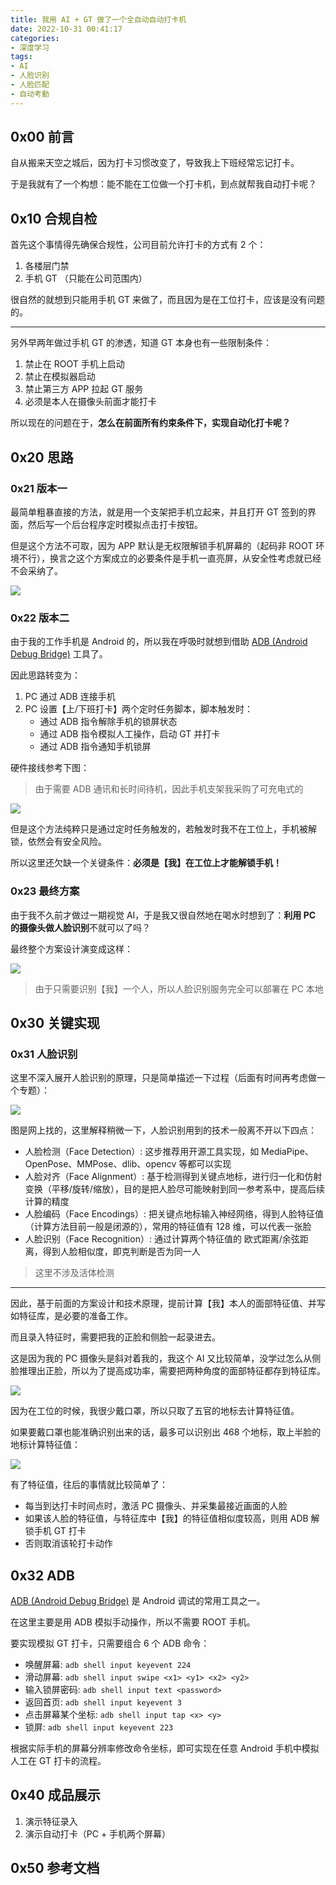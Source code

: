 ```yaml
---
title: 我用 AI + GT 做了一个全自动自动打卡机
date: 2022-10-31 00:41:17
categories: 
- 深度学习
tags:
- AI
- 人脸识别
- 人脸匹配
- 自动考勤
---
```


## 0x00 前言

自从搬来天空之城后，因为打卡习惯改变了，导致我上下班经常忘记打卡。

于是我就有了一个构想：能不能在工位做一个打卡机，到点就帮我自动打卡呢？


## 0x10 合规自检

首先这个事情得先确保合规性，公司目前允许打卡的方式有 2 个：

1. 各楼层门禁
2. 手机 GT （只能在公司范围内）

很自然的就想到只能用手机 GT 来做了，而且因为是在工位打卡，应该是没有问题的。

------

另外早两年做过手机 GT 的渗透，知道 GT 本身也有一些限制条件：

1. 禁止在 ROOT 手机上启动
2. 禁止在模拟器启动
3. 禁止第三方 APP 拉起 GT 服务
4. 必须是本人在摄像头前面才能打卡

所以现在的问题在于，**怎么在前面所有约束条件下，实现自动化打卡呢？**


## 0x20 思路 

### 0x21 版本一

最简单粗暴直接的方法，就是用一个支架把手机立起来，并且打开 GT 签到的界面，然后写一个后台程序定时模拟点击打卡按钮。

但是这个方法不可取，因为 APP 默认是无权限解锁手机屏幕的（起码非 ROOT 环境不行），换言之这个方案成立的必要条件是手机一直亮屏，从安全性考虑就已经不会采纳了。

![](01.jpg)


### 0x22 版本二

由于我的工作手机是 Android 的，所以我在呼吸时就想到借助 [ADB (Android Debug Bridge)](https://developer.android.com/studio/command-line/adb) 工具了。

因此思路转变为：

1. PC 通过 ADB 连接手机
2. PC 设置【上/下班打卡】两个定时任务脚本，脚本触发时：
    - 通过 ADB 指令解除手机的锁屏状态
    - 通过 ADB 指令模拟人工操作，启动 GT 并打卡
    - 通过 ADB 指令通知手机锁屏

硬件接线参考下图：

> 由于需要 ADB 通讯和长时间待机，因此手机支架我采购了可充电式的

![](02.jpg)

但是这个方法纯粹只是通过定时任务触发的，若触发时我不在工位上，手机被解锁，依然会有安全风险。

所以这里还欠缺一个关键条件：**必须是【我】在工位上才能解锁手机！**


### 0x23 最终方案

由于我不久前才做过一期视觉 AI，于是我又很自然地在喝水时想到了：**利用 PC 的摄像头做人脸识别**不就可以了吗？

最终整个方案设计演变成这样：

![](03.png)

> 由于只需要识别【我】一个人，所以人脸识别服务完全可以部署在 PC 本地



## 0x30 关键实现

### 0x31 人脸识别

这里不深入展开人脸识别的原理，只是简单描述一下过程（后面有时间再考虑做一个专题）：

![](04.png)

图是网上找的，这里解释稍微一下，人脸识别用到的技术一般离不开以下四点：

- 人脸检测（Face Detection）: 这步推荐用开源工具实现，如 MediaPipe、OpenPose、MMPose、dlib、opencv 等都可以实现
- 人脸对齐（Face Alignment）: 基于检测得到关键点地标，进行归一化和仿射变换（平移/旋转/缩放），目的是把人脸尽可能映射到同一参考系中，提高后续计算的精度
- 人脸编码（Face Encodings）: 把关键点地标输入神经网络，得到人脸特征值（计算方法目前一般是闭源的），常用的特征值有 128 维，可以代表一张脸
- 人脸识别（Face Recognition）: 通过计算两个特征值的 欧式距离/余弦距离，得到人脸相似度，即克判断是否为同一人  

> 这里不涉及活体检测

------

因此，基于前面的方案设计和技术原理，提前计算【我】本人的面部特征值、并写如特征库，是必要的准备工作。

而且录入特征时，需要把我的正脸和侧脸一起录进去。

这是因为我的 PC 摄像头是斜对着我的，我这个 AI 又比较简单，没学过怎么从侧脸推理出正脸，所以为了提高成功率，需要把两种角度的面部特征都存到特征库。

![](06.jpg)

因为在工位的时候，我很少戴口罩，所以只取了五官的地标去计算特征值。

如果要戴口罩也能准确识别出来的话，最多可以识别出 468 个地标，取上半脸的地标计算特征值：

![](07.jpg)


有了特征值，往后的事情就比较简单了：

- 每当到达打卡时间点时，激活 PC 摄像头、并采集最接近画面的人脸
- 如果该人脸的特征值，与特征库中【我】的特征值相似度较高，则用 ADB 解锁手机 GT 打卡
- 否则取消该轮打卡动作


## 0x32 ADB

[ADB (Android Debug Bridge)](https://developer.android.com/studio/command-line/adb) 是 Android 调试的常用工具之一。

在这里主要是用 ADB 模拟手动操作，所以不需要 ROOT 手机。

要实现模拟 GT 打卡，只需要组合 6 个 ADB 命令：

- 唤醒屏幕: `adb shell input keyevent 224`
- 滑动屏幕: `adb shell input swipe <x1> <y1> <x2> <y2>`
- 输入锁屏密码: `adb shell input text <password>`
- 返回首页: `adb shell input keyevent 3`
- 点击屏幕某个坐标: `adb shell input tap <x> <y>`
- 锁屏: `adb shell input keyevent 223`

根据实际手机的屏幕分辨率修改命令坐标，即可实现在任意 Android 手机中模拟人工在 GT 打卡的流程。


## 0x40 成品展示

1. 演示特征录入
2. 演示自动打卡（PC + 手机两个屏幕）


## 0x50 参考文档



